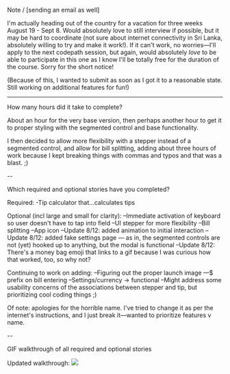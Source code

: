 Note / [sending an email as well]

I'm actually heading out of the country for a vacation for three weeks August 19 - Sept 8. Would absolutely love to still interview if possible, but it may be hard to coordinate (not sure about internet connectivity in Sri Lanka, absolutely willing to try and make it work!). If it can't work, no worries—I'll apply to the next codepath session, but again, would absolutely *love* to be able to participate in this one as I know I'll be totally free for the duration of the course. Sorry for the short notice! 

(Because of this, I wanted to submit as soon as I got it to a reasonable state. Still working on additional features for fun!)

---

How many hours did it take to complete?

About an hour for the very base version, then perhaps another hour to get it to proper styling with the segmented control and base functionality.

I then decided to allow more flexibility with a stepper instead of a segmented control, and allow for bill splitting, adding about three hours of work because I kept breaking things with commas and typos and that was a blast. ;)

--

Which required and optional stories have you completed?

Required:
-Tip calculator that...calculates tips

Optional (incl large and small for clarity):
–Immediate activation of keyboard so user doesn't have to tap into field
–UI stepper for more flexibility
–Bill splitting
–App icon
–Update 8/12: added animation to initial interaction
–Update 8/12: added fake settings page — as in, the segmented controls are not (yet) hooked up to anything, but the modal is functional
–Update 8/12: There's a money bag emoji that links to a gif because I was curious how that worked, too, so why not?

Continuing to work on adding:
–Figuring out the proper launch image
—$ prefix on bill entering
–Settings/currency -> functional
–Might address some usability concerns of the associations between stepper and tip, but prioritizing cool coding things ;)

Of note: apologies for the horrible name. I've tried to change it as per the internet's instructions, and I just break it—wanted to prioritize features v name.


--

GIF walkthrough of all required and optional stories

Updated walkthrough:
<img src="http://i.imgur.com/x3JNQaU.gif">


